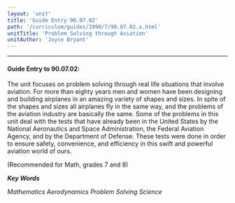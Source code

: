 ```yaml
---
layout: 'unit'
title: 'Guide Entry 90.07.02'
path: '/curriculum/guides/1990/7/90.07.02.x.html'
unitTitle: 'Problem Solving through Aviation'
unitAuthor: 'Joyce Bryant'
---
```


<body>
<hr/>
 <h4>
  Guide Entry to 90.07.02:
 </h4>
 The unit focuses on problem solving through real life situations that involve aviation. For more than eighty years men and women have been designing and building airplanes in an amazing variety of shapes and sizes. In spite of the shapes and sizes all airplanes fly in the same way, and the problems of the aviation industry are basically the same. Some of the problems in this unit deal with the tests that have already been in the United States by the National Aeronautics and Space Administration, the Federal Aviation Agency, and by the Department of Defense. These tests were done in order to ensure safety, convenience, and efficiency in this swift and powerful aviation world of ours.
 <p>
  (Recommended for Math, grades 7 and 8)
 </p>
<p>
  <b>
   <i>
    Key Words
   </i>
  </b>
  <br/>
 </p>
 <p>
  <i>
   Mathematics Aerodynamics Problem Solving Science
  </i>
 </p>

</body>
